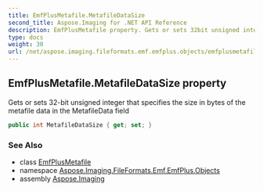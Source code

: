 ```yaml
---
title: EmfPlusMetafile.MetafileDataSize
second_title: Aspose.Imaging for .NET API Reference
description: EmfPlusMetafile property. Gets or sets 32bit unsigned integer that specifies the size in bytes of the metafile data in the MetafileData field
type: docs
weight: 30
url: /net/aspose.imaging.fileformats.emf.emfplus.objects/emfplusmetafile/metafiledatasize/
---
```

## EmfPlusMetafile.MetafileDataSize property

Gets or sets 32-bit unsigned integer that specifies the size in bytes of the metafile data in the MetafileData field

```csharp
public int MetafileDataSize { get; set; }
```

### See Also

* class [EmfPlusMetafile](../)
* namespace [Aspose.Imaging.FileFormats.Emf.EmfPlus.Objects](../../emfplusmetafile/)
* assembly [Aspose.Imaging](../../../)



